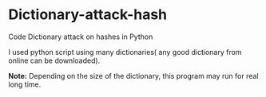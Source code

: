 Dictionary-attack-hash
======================

Code Dictionary attack on hashes in Python


I used python script using many dictionaries( any good dictionary from online can be downloaded).

<b>Note:</b> Depending on the size of the dictionary, this program may run for real long time.
